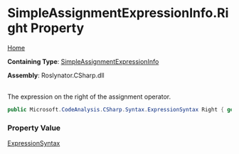 # SimpleAssignmentExpressionInfo\.Right Property

[Home](../../../../../README.md)

**Containing Type**: [SimpleAssignmentExpressionInfo](../README.md)

**Assembly**: Roslynator\.CSharp\.dll

\
The expression on the right of the assignment operator\.

```csharp
public Microsoft.CodeAnalysis.CSharp.Syntax.ExpressionSyntax Right { get; }
```

### Property Value

[ExpressionSyntax](https://docs.microsoft.com/en-us/dotnet/api/microsoft.codeanalysis.csharp.syntax.expressionsyntax)

